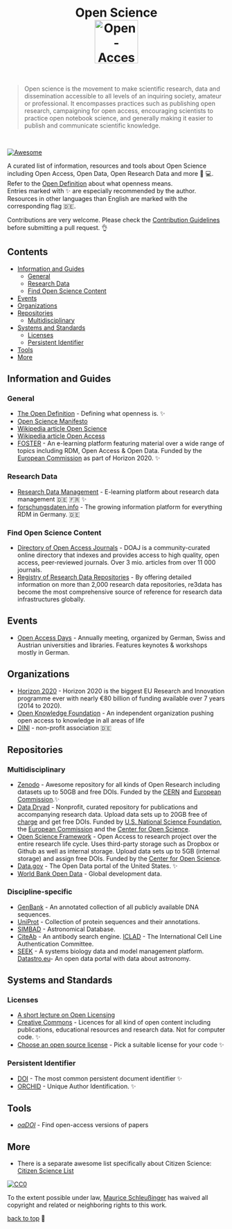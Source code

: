 <h1 align="center"> Open Science
    <br>
    <img width="100" src="https://upload.wikimedia.org/wikipedia/commons/2/25/Open_Access_logo_PLoS_white.svg" alt="Open-Access-Logo">
</h1>
<br>

> Open science is the movement to make scientific research, data and dissemination accessible to all levels of an inquiring society, amateur or professional. It encompasses practices such as publishing open research, campaigning for open access, encouraging scientists to practice open notebook science, and generally making it easier to publish and communicate scientific knowledge.

<br>

[![Awesome](https://cdn.rawgit.com/sindresorhus/awesome/d7305f38d29fed78fa85652e3a63e154dd8e8829/media/badge.svg)](https://github.com/sindresorhus/awesome)

A curated list of information, resources and tools about Open Science including Open Access, Open Data, Open Research Data and more 🔬‍ 💻. Refer to the [Open Definition](https://opendefinition.org/) about what openness means.
<br>
Entries marked with ✨ are especially recommended by the author. Resources in other languages than English are marked with the corresponding flag 🇩🇪.
<br>

Contributions are very welcome. Please check the [Contribution Guidelines](contributing.md) before submitting a pull request. 👌

## Contents

* [Information and Guides](#information-and-guides)
    - [General](#general)
    - [Research Data](#research-data)
    - [Find Open Science Content](#find-open-science-content)
* [Events](#events)
* [Organizations](#organizations)
* [Repositories](#repositories)
    - [Multidisciplinary](#multidisciplinary)
* [Systems and Standards](#systems-and-standards)
   - [Licenses](#licenses)
    - [Persistent Identifier](#persistent-identifier) 
* [Tools](#tools)
* [More](#more)


## Information and Guides

### General

* [The Open Definition](https://opendefinition.org/) - Defining what openness is. ✨
* [Open Science Manifesto](https://ocsdnet.org/manifesto/open-science-manifesto/)
* [Wikipedia article Open Science](https://en.wikipedia.org/wiki/Open_science)
* [Wikipedia article Open Access](https://en.wikipedia.org/wiki/Open_access)
* [FOSTER](https://www.fosteropenscience.eu/) - An e-learning platform featuring material over a wide range of topics including RDM, Open Access & Open Data. Funded by the [European Commission](https://ec.europa.eu/commission/index_en) as part of Horizon 2020. ✨

### Research Data
* [Research Data Management](http://www.researchdatamanagement.ch/) - E-learning platform about research data management 🇩🇪 🇫🇷 ✨
* [forschungsdaten.info](https://www.forschungsdaten.info) - The growing information platform for everything RDM in Germany. 🇩🇪

### Find Open Science Content
* [Directory of Open Access Journals](https://doaj.org/) - DOAJ is a community-curated online directory that indexes and provides access to high quality, open access, peer-reviewed journals. Over 3 mio. articles from over 11 000 journals.
* [Registry of Research Data Repositories](https://www.re3data.org/) - By offering detailed information on more than 2,000 research data repositories, re3data has become the most comprehensive source of reference for research data infrastructures globally.

## Events

* [Open Access Days](open-access.net/community/open-access-tage/) - Annually meeting, organized by German, Swiss and Austrian universities and libraries. Features keynotes & workshops mostly in German.

## Organizations

* [Horizon 2020](https://ec.europa.eu/programmes/horizon2020/) - Horizon 2020 is the biggest EU Research and Innovation programme ever with nearly €80 billion of funding available over 7 years (2014 to 2020).
* [Open Knowledge Foundation](https://okfn.org/) - An independent organization pushing open access to knowledge in all areas of life
* [DINI](https://dini.de/startseite/) - non-profit association 🇩🇪

## Repositories

### Multidisciplinary
* [Zenodo](https://zenodo.org/) - Awesome repository for all kinds of Open Research including datasets up to 50GB and free DOIs. Funded by the [CERN](https://home.cern/) and [European Commission](https://ec.europa.eu/commission/index_en).✨
* [Data Dryad](https://datadryad.org/) - Nonprofit, curated repository for publications and accompanying research data. Upload data sets up to 20GB free of [charge](https://datadryad.org/pages/payment) and get free DOIs. Funded by [U.S. National Science Foundation](https://www.nsf.gov/awardsearch/showAward?AWD_ID=1564925), the [European Commission](https://ec.europa.eu/commission/index_en) and the [Center for Open Science](https://cos.io/).
* [Open Science Framework](https://osf.io/) - Open Access to research project over the entire research life cycle. Uses third-party storage such as Dropbox or Github as well as internal storage. Upload data sets up to 5GB (internal storage) and assign free DOIs. Funded by the [Center for Open Science](https://cos.io/).
* [Data.gov](https://www.data.gov/) - The Open Data portal of the United States. ✨
* [World Bank Open Data](https://data.worldbank.org/) - Global development data.

### Discipline-specific
* [GenBank](https://www.ncbi.nlm.nih.gov/) - An annotated collection of all publicly available DNA sequences.
* [UniProt](https://academic.oup.com/nar/article/43/D1/D204/2439939) - Collection of protein sequences and their annotations.
* [SIMBAD](http://simbad.u-strasbg.fr/simbad/) - Astronomical Database.
* [CiteAb](https://www.citeab.com/) - An antibody search engine.
[ICLAD](http://iclac.org/) - The International Cell Line Authentication Committee.
* [SEEK](https://bmcsystbiol.biomedcentral.com/articles/10.1186/s12918-015-0174-y) - A systems biology data and model management platform.
[Datastro.eu](https://www.datastro.eu/pages/home/)- An open data portal with data about astronomy.

## Systems and Standards

### Licenses
* [A short lecture on Open Licensing](https://doi.org/10.6084/m9.figshare.4516892.v1)
* [Creative Commons](https://creativecommons.org) - Licences for all kind of open content including publications, educational resources and research data. Not for computer code. ✨
* [Choose an open source license](https://choosealicense.com/) - Pick a suitable license for your code ✨

### Persistent Identifier
* [DOI](https://doi.org/) - The most common persistent document identifier ✨
* [ORCHID](https://orcid.org/) - Unique Author Identification. ✨

## Tools
* [*oaDOI*](https://oadoi.org/faq) - Find open-access versions of papers

## More 
* There is a separate awesome list specifically about Citizen Science: [Citizen Science List](https://github.com/dylanrees/citizen-science)

[![CC0](http://mirrors.creativecommons.org/presskit/buttons/88x31/svg/cc-zero.svg)](https://creativecommons.org/publicdomain/zero/1.0/)

To the extent possible under law, [Maurice Schleußinger](https://schleussinger.com) has waived all copyright and related or neighboring rights to this work.

[back to top](#contents) 💨

